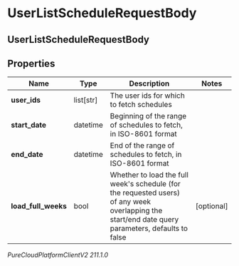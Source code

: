 # UserListScheduleRequestBody

## UserListScheduleRequestBody

## Properties

|Name | Type | Description | Notes|
|------------ | ------------- | ------------- | -------------|
| **user_ids** | list[str] | The user ids for which to fetch schedules | |
| **start_date** | datetime | Beginning of the range of schedules to fetch, in ISO-8601 format | |
| **end_date** | datetime | End of the range of schedules to fetch, in ISO-8601 format | |
| **load_full_weeks** | bool | Whether to load the full week&#39;s schedule (for the requested users) of any week overlapping the start/end date query parameters, defaults to false | [optional] |



_PureCloudPlatformClientV2 211.1.0_
